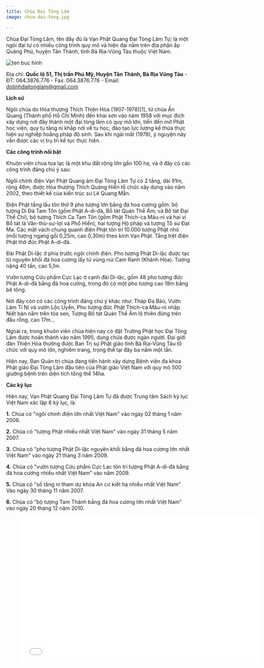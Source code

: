```yaml
---
title: Chùa Đại Tòng Lâm
image: chua-dai-tong.jpg

---
```


Chùa Đại Tòng Lâm, tên đầy đủ là Vạn Phật Quang Đại Tòng Lâm Tự; là một ngôi đại tự có nhiều công trình quy mô và hiện đại nằm trên địa phận ấp Quảng Phú, huyện Tân Thành, tỉnh Bà Rịa-Vũng Tàu thuộc Việt Nam.

![ten buc hinh](http://kyluc.vn/Userfiles/Upload/images/daitonglam1.jpg "ten buc hinh")

Địa chỉ: **Quốc lộ 51, Thị trấn Phú Mỹ, Huyện Tân Thành, Bà Rịa Vũng Tàu** - ĐT: 064.3876.776 - Fax: 064.3876.776 - Email: dotinhdaitonglam@gmail.com

**Lịch sử**

Ngôi chùa do Hòa thượng Thích Thiện Hòa (1907-1978)[1], từ chùa Ấn Quang (Thành phố Hồ Chí Minh) đến khai sơn vào năm 1958 với mục đích xây dựng nơi đây thành một đại tòng lâm có quy mô lớn, tiến đến mở Phật học viện, quy tụ tăng ni khắp nơi về tu học, đào tạo lực lượng kế thừa thực hiện sự nghiệp hoằng pháp độ sinh. Sau khi ngài mất (1978), ý nguyện này vẫn được các vị trụ trì kế tục thực hiện.

**Các công trình nổi bật**

Khuôn viên chùa tọa lạc là một khu đất rộng lớn gần 100 ha, và ở đây có các công trình đáng chú ý sau:

Ngôi chính điện Vạn Phật Quang âm Đại Tòng Lâm Tự có 2 tầng, dài 91m, rộng 46m, được Hòa thượng Thích Quảng Hiển tổ chức xây dựng vào năm 2002, theo thiết kế của kiến trúc sư Lê Quang Mẫn.

Điện Phật tầng lầu tôn thờ 9 pho tượng lớn bằng đá hoa cương gồm: bộ tượng Di Đà Tam Tôn (gồm Phật A-di-đà, Bồ tát Quán Thế Âm, và Bồ tát Đại Thế Chí), bộ tượng Thích Ca Tam Tôn (gồm Phật Thích-ca Mâu-ni và hai vị Bồ tát là Văn-thù-sư-lợi và Phổ Hiền), hai tượng Hộ pháp và tượng Tổ sư Đạt Ma. Các mặt vách chung quanh điện Phật tôn trí 10.000 tượng Phật nhỏ (mỗi tượng ngang gối 0,25m, cao 0,30m) theo kinh Vạn Phật. Tầng trệt điện Phật thờ đức Phật A-di-đà.

Đài Phật Di-lặc ở phía trước ngôi chính điện. Pho tượng Phật Di-lặc được tạc từ nguyên khối đá hoa cương lấy từ vùng núi Cam Ranh (Khánh Hòa). Tượng nặng 40 tấn, cao 5,1m.

Vườn tượng Cửu phẩm Cực Lạc ở cạnh đài Di-lặc, gồm 48 pho tượng đức Phật A-di-đà bằng đá hoa cương, trong đó có một pho tượng cao 18m bằng bê tông.

Nơi đây còn có các công trình đáng chú ý khác như: Tháp Đa Bảo, Vườn Lâm Tì Ni và vườn Lộc Uyển, Pho tượng đức Phật Thích-ca Mâu-ni nhập Niết bàn nằm trên tòa sen, Tượng Bồ tát Quán Thế Âm lộ thiên đứng trên đầu rồng, cao 17m...

Ngoài ra, trong khuôn viên chùa hiện nay có đặt Trường Phật học Đại Tòng Lâm được hoàn thành vào năm 1995, dung chứa được ngàn người. Đại giới đàn Thiện Hòa thường được Ban Trị sự Phật giáo tỉnh Bà Rịa-Vũng Tàu tổ chức với quy mô lớn, nghiêm trang, trọng thể tại đây ba năm một lần.

Hiện nay, Ban Quản trị chùa đang tiến hành xây dựng Bệnh viện đa khoa Phật giáo Đại Tòng Lâm đầu tiên của Phật giáo Việt Nam với quy mô 500 giường bệnh trên diện tích tổng thể 14ha.

**Các kỷ lục**

Hiện nay, Vạn Phật Quang Đại Tòng Lâm Tự đã được Trung tâm Sách kỷ lục Việt Nam xác lập 6 kỷ lục, là:

**1.** Chùa có "ngôi chính điện lớn nhất Việt Nam" vào ngày 02 tháng 1 năm 2006.

**2.** Chùa có "tượng Phật nhiều nhất Việt Nam" vào ngày 31 tháng 5 năm 2007.

**3.** Chùa có "pho tượng Phật Di-lặc nguyên khối bằng đá hoa cương lớn nhất Việt Nam" vào ngày 21 tháng 3 năm 2009.

**4.** Chùa có "vườn tượng Cửu phẩm Cực Lạc tôn trí tượng Phật A-di-đà bằng đá hoa cương nhiều nhất Việt Nam" vào năm 2009.

**5.** Chùa có "số tăng ni tham dự khóa An cư kiết hạ nhiều nhất Việt Nam" Vào ngày 30 tháng 11 năm 2007.

**6.** Chùa có "bộ tượng Tam Thánh bằng đá hoa cương lớn nhất Việt Nam" vào ngày 20 tháng 12 năm 2010.


<figure><iframe width="650" height="400" src="//www.youtube-nocookie.com/embed/AFtIQtTFuYU" frameborder="0" allowfullscreen></iframe></figure>